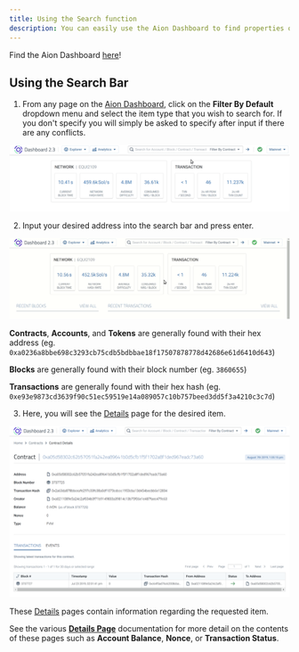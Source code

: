 ```yaml
---
title: Using the Search function
description: You can easily use the Aion Dashboard to find properties of any Contract, Account, Transaction, Block, or Token on the network.
---
```


Find the Aion Dashboard [here](https://mainnet.aion.network/#/dashboard)!

## Using the Search Bar

1. From any page on the [Aion Dashboard](https://mainnet.aion.network/#/dashboard), click on the **Filter By Default** dropdown menu and select the item type that you wish to search for. If you don't specify you will simply be asked to specify after input if there are any conflicts.

 ![Filter Search by Contract](/developers/tools/dashboard/images/filter-search-by-contract.gif)

2. Input your desired address into the search bar and press enter.

 ![Input Contract Address in Search](/developers/tools/dashboard/images/input-contract-address.gif)

 **Contracts**, **Accounts**, and **Tokens** are generally found with their hex address (eg. `0xa0236a8bbe698c3293cb75cdb5bdbbae18f17507878778d42686e61d6410d643`)

 **Blocks** are generally found with their block number (eg. `3860655`)

 **Transactions** are generally found with their hex hash (eg. `0xe93e9873cd3639f90c51ec59519e14a089057c10b757beed3dd5f3a4210c3c7d`)

3. Here, you will see the [Details](/developers/tools/dashboard/_index.md#Details-Pages) page for the desired item.

 ![Contract Details Page](/developers/tools/dashboard/images/contract-details-page.png)

These [Details](/developers/tools/dashboard/_index.md#Details-Pages) pages contain information regarding the requested item.

See the various [**Details Page**](/developers/tools/dashboard/_index.md#Details-Pages) documentation for more detail on the contents of these pages such as **Account Balance**, **Nonce**, or **Transaction Status**.
